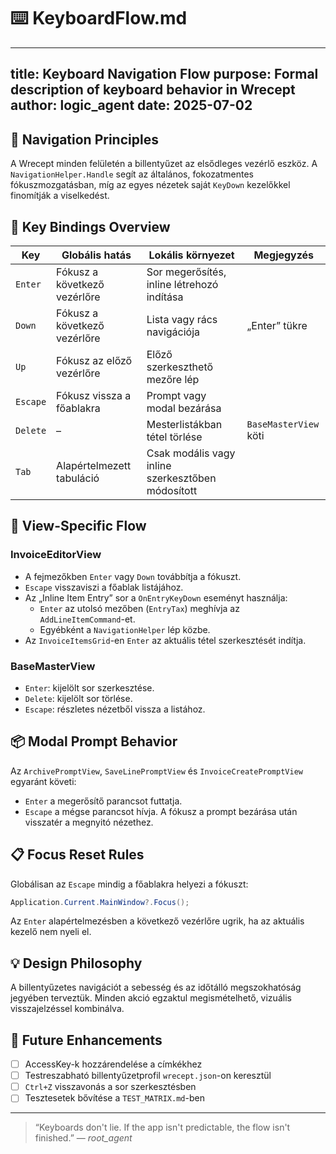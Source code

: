 # ⌨️ KeyboardFlow.md

---
**title:** Keyboard Navigation Flow
**purpose:** Formal description of keyboard behavior in Wrecept
**author:** logic_agent
**date:** 2025-07-02
---

## 🧭 Navigation Principles

A Wrecept minden felületén a billentyűzet az elsődleges vezérlő eszköz. A `NavigationHelper.Handle` segít az általános, fokozatmentes fókuszmozgatásban, míg az egyes nézetek saját `KeyDown` kezelőkkel finomítják a viselkedést.

## 🔑 Key Bindings Overview

| Key      | Globális hatás                     | Lokális környezet                        | Megjegyzés |
|---------|-----------------------------------|------------------------------------------|------------|
| `Enter` | Fókusz a következő vezérlőre       | Sor megerősítés, inline létrehozó indítása |            |
| `Down`  | Fókusz a következő vezérlőre       | Lista vagy rács navigációja              | „Enter” tükre |
| `Up`    | Fókusz az előző vezérlőre          | Előző szerkeszthető mezőre lép            |            |
| `Escape`| Fókusz vissza a főablakra          | Prompt vagy modal bezárása               |            |
| `Delete`| –                                 | Mesterlistákban tétel törlése            | `BaseMasterView` köti |
| `Tab`   | Alapértelmezett tabuláció         | Csak modális vagy inline szerkesztőben módosított | |

## 🧾 View-Specific Flow

### InvoiceEditorView
- A fejmezőkben `Enter` vagy `Down` továbbítja a fókuszt.
- `Escape` visszaviszi a főablak listájához.
- Az „Inline Item Entry” sor a `OnEntryKeyDown` eseményt használja:
  - `Enter` az utolsó mezőben (`EntryTax`) meghívja az `AddLineItemCommand`-et.
  - Egyébként a `NavigationHelper` lép közbe.
- Az `InvoiceItemsGrid`-en `Enter` az aktuális tétel szerkesztését indítja.

### BaseMasterView
- `Enter`: kijelölt sor szerkesztése.
- `Delete`: kijelölt sor törlése.
- `Escape`: részletes nézetből vissza a listához.

## 📦 Modal Prompt Behavior

Az `ArchivePromptView`, `SaveLinePromptView` és `InvoiceCreatePromptView` egyaránt követi:
- `Enter` a megerősítő parancsot futtatja.
- `Escape` a mégse parancsot hívja.
A fókusz a prompt bezárása után visszatér a megnyitó nézethez.

## 📋 Focus Reset Rules

Globálisan az `Escape` mindig a főablakra helyezi a fókuszt:
```csharp
Application.Current.MainWindow?.Focus();
```
Az `Enter` alapértelmezésben a következő vezérlőre ugrik, ha az aktuális kezelő nem nyeli el.

## 💡 Design Philosophy

A billentyűzetes navigációt a sebesség és az időtálló megszokhatóság jegyében terveztük. Minden akció egzaktul megismételhető, vizuális visszajelzéssel kombinálva.

## 🔧 Future Enhancements

- [ ] AccessKey-k hozzárendelése a címkékhez
- [ ] Testreszabható billentyűzetprofil `wrecept.json`-on keresztül
- [ ] `Ctrl+Z` visszavonás a sor szerkesztésben
- [ ] Tesztesetek bővítése a `TEST_MATRIX.md`-ben

---

> “Keyboards don't lie. If the app isn't predictable, the flow isn't finished.” — *root_agent*
